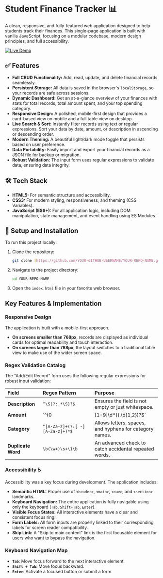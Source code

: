 # Student Finance Tracker 📊

A clean, responsive, and fully-featured web application designed to help students track their finances. This single-page application is built with vanilla JavaScript, focusing on a modular codebase, modern design principles, and full accessibility.

[![Live Demo](https://img.shields.io/badge/Live-Demo-6a5acd?style=for-the-badge)](https://YOUR-GITHUB-USERNAME.github.io/YOUR-REPO-NAME/)



## ✅ Features

* **Full CRUD Functionality:** Add, read, update, and delete financial records seamlessly.
* **Persistent Storage:** All data is saved in the browser's `localStorage`, so your records are safe across sessions.
* **Dynamic Dashboard:** Get an at-a-glance overview of your finances with stats for total records, total amount spent, and your top spending category.
* **Responsive Design:** A polished, mobile-first design that provides a card-based view on mobile and a full table view on desktop.
* **Live Search & Sort:** Instantly filter records using text or regular expressions. Sort your data by date, amount, or description in ascending or descending order.
* **Modern Theming:** A beautiful light/dark mode toggle that persists based on user preference.
* **Data Portability:** Easily import and export your financial records as a JSON file for backup or migration.
* **Robust Validation:** The input form uses regular expressions to validate data, ensuring data integrity.

## 🛠️ Tech Stack

* **HTML5:** For semantic structure and accessibility.
* **CSS3:** For modern styling, responsiveness, and theming (CSS Variables).
* **JavaScript (ES6+):** For all application logic, including DOM manipulation, state management, and event handling using ES Modules.

## 🚀 Setup and Installation

To run this project locally:

1.  Clone the repository:
    ```bash
    git clone [https://github.com/YOUR-GITHUB-USERNAME/YOUR-REPO-NAME.git](https://github.com/YOUR-GITHUB-USERNAME/YOUR-REPO-NAME.git)
    ```
2.  Navigate to the project directory:
    ```bash
    cd YOUR-REPO-NAME
    ```
3.  Open the `index.html` file in your favorite web browser.

## Key Features & Implementation

### Responsive Design
The application is built with a mobile-first approach.
* **On screens smaller than 768px**, records are displayed as individual cards for optimal readability and touch interaction.
* **On screens larger than 768px**, the layout switches to a traditional table view to make use of the wider screen space.

### Regex Validation Catalog
The "Add/Edit Record" form uses the following regular expressions for robust input validation:

| Field         | Regex Pattern                  | Purpose                                        |
| :------------ | :----------------------------- | :--------------------------------------------- |
| **Description** | `^\S(?:.*\S)?$`                | Ensures the field is not empty or just whitespace. |
| **Amount** | `^(0|[1-9]\d*)(\.\d{1,2})?$`    | Validates a positive number with up to 2 decimals. |
| **Category** | `^[A-Za-z]+(?:[ -][A-Za-z]+)*$` | Allows letters, spaces, and hyphens for category names. |
| **Duplicate Word**| `\b(\w+)\s+\1\b`                 | An advanced check to catch accidental repeated words. |

### Accessibility ♿
Accessibility was a key focus during development. The application includes:
* **Semantic HTML:** Proper use of `<header>`, `<main>`, `<nav>`, and `<section>` landmarks.
* **Keyboard Navigation:** The entire application is fully navigable using only the keyboard (`Tab`, `Shift+Tab`, `Enter`).
* **Visible Focus States:** All interactive elements have a clear and consistent focus ring.
* **Form Labels:** All form inputs are properly linked to their corresponding labels for screen reader compatibility.
* **Skip Link:** A "Skip to main content" link is the first focusable element for users who want to bypass the navigation.

### Keyboard Navigation Map
* **`Tab`**: Move focus forward to the next interactive element.
* **`Shift + Tab`**: Move focus backward.
* **`Enter`**: Activate a focused button or submit a form.